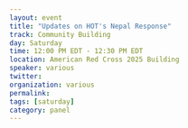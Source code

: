 ```yaml
---
layout: event
title: "Updates on HOT's Nepal Response"
track: Community Building
day: Saturday
time: 12:00 PM EDT - 12:30 PM EDT
location: American Red Cross 2025 Building
speaker: various
twitter:
organization: various
permalink:
tags: [saturday]
category: panel
---
```

